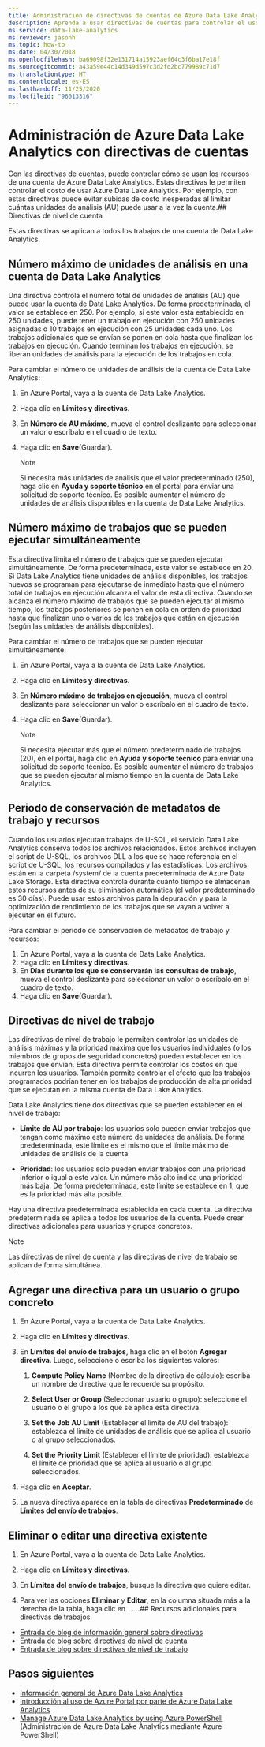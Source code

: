 ```yaml
---
title: Administración de directivas de cuentas de Azure Data Lake Analytics
description: Aprenda a usar directivas de cuentas para controlar el uso de una cuenta de Data Lake Analytics, como las unidades de análisis y los trabajos máximos.
ms.service: data-lake-analytics
ms.reviewer: jasonh
ms.topic: how-to
ms.date: 04/30/2018
ms.openlocfilehash: ba69098f32e131714a15923aef64c3f6ba17e18f
ms.sourcegitcommit: a43a59e44c14d349d597c3d2fd2bc779989c71d7
ms.translationtype: HT
ms.contentlocale: es-ES
ms.lasthandoff: 11/25/2020
ms.locfileid: "96013316"
---
```

# <a name="manage-azure-data-lake-analytics-using-account-policies"></a>Administración de Azure Data Lake Analytics con directivas de cuentas

Con las directivas de cuentas, puede controlar cómo se usan los recursos de una cuenta de Azure Data Lake Analytics. Estas directivas le permiten controlar el costo de usar Azure Data Lake Analytics. Por ejemplo, con estas directivas puede evitar subidas de costo inesperadas al limitar cuántas unidades de análisis (AU) puede usar a la vez la cuenta.## Directivas de nivel de cuenta

Estas directivas se aplican a todos los trabajos de una cuenta de Data Lake Analytics.

## <a name="maximum-number-of-aus-in-a-data-lake-analytics-account"></a>Número máximo de unidades de análisis en una cuenta de Data Lake Analytics

Una directiva controla el número total de unidades de análisis (AU) que puede usar la cuenta de Data Lake Analytics. De forma predeterminada, el valor se establece en 250. Por ejemplo, si este valor está establecido en 250 unidades, puede tener un trabajo en ejecución con 250 unidades asignadas o 10 trabajos en ejecución con 25 unidades cada uno. Los trabajos adicionales que se envían se ponen en cola hasta que finalizan los trabajos en ejecución. Cuando terminan los trabajos en ejecución, se liberan unidades de análisis para la ejecución de los trabajos en cola.

Para cambiar el número de unidades de análisis de la cuenta de Data Lake Analytics:

1. En Azure Portal, vaya a la cuenta de Data Lake Analytics.
2. Haga clic en **Límites y directivas**.
3. En **Número de AU máximo**, mueva el control deslizante para seleccionar un valor o escríbalo en el cuadro de texto.
4. Haga clic en **Save**(Guardar).

   > [!NOTE]
   > Si necesita más unidades de análisis que el valor predeterminado (250), haga clic en **Ayuda y soporte técnico** en el portal para enviar una solicitud de soporte técnico. Es posible aumentar el número de unidades de análisis disponibles en la cuenta de Data Lake Analytics.

## <a name="maximum-number-of-jobs-that-can-run-simultaneously"></a>Número máximo de trabajos que se pueden ejecutar simultáneamente

Esta directiva limita el número de trabajos que se pueden ejecutar simultáneamente. De forma predeterminada, este valor se establece en 20. Si Data Lake Analytics tiene unidades de análisis disponibles, los trabajos nuevos se programan para ejecutarse de inmediato hasta que el número total de trabajos en ejecución alcanza el valor de esta directiva. Cuando se alcanza el número máximo de trabajos que se pueden ejecutar al mismo tiempo, los trabajos posteriores se ponen en cola en orden de prioridad hasta que finalizan uno o varios de los trabajos que están en ejecución (según las unidades de análisis disponibles).

Para cambiar el número de trabajos que se pueden ejecutar simultáneamente:

1. En Azure Portal, vaya a la cuenta de Data Lake Analytics.
2. Haga clic en **Límites y directivas**.
3. En **Número máximo de trabajos en ejecución**, mueva el control deslizante para seleccionar un valor o escríbalo en el cuadro de texto.
4. Haga clic en **Save**(Guardar).

   > [!NOTE]
   > Si necesita ejecutar más que el número predeterminado de trabajos (20), en el portal, haga clic en **Ayuda y soporte técnico** para enviar una solicitud de soporte técnico. Es posible aumentar el número de trabajos que se pueden ejecutar al mismo tiempo en la cuenta de Data Lake Analytics.

## <a name="how-long-to-keep-job-metadata-and-resources"></a>Periodo de conservación de metadatos de trabajo y recursos

Cuando los usuarios ejecutan trabajos de U-SQL, el servicio Data Lake Analytics conserva todos los archivos relacionados. Estos archivos incluyen el script de U-SQL, los archivos DLL a los que se hace referencia en el script de U-SQL, los recursos compilados y las estadísticas. Los archivos están en la carpeta /system/ de la cuenta predeterminada de Azure Data Lake Storage. Esta directiva controla durante cuánto tiempo se almacenan estos recursos antes de su eliminación automática (el valor predeterminado es 30 días). Puede usar estos archivos para la depuración y para la optimización de rendimiento de los trabajos que se vayan a volver a ejecutar en el futuro.

Para cambiar el periodo de conservación de metadatos de trabajo y recursos:

1. En Azure Portal, vaya a la cuenta de Data Lake Analytics.
2. Haga clic en **Límites y directivas**.
3. En **Días durante los que se conservarán las consultas de trabajo**, mueva el control deslizante para seleccionar un valor o escríbalo en el cuadro de texto.  
4. Haga clic en **Save**(Guardar).

## <a name="job-level-policies"></a>Directivas de nivel de trabajo

Las directivas de nivel de trabajo le permiten controlar las unidades de análisis máximas y la prioridad máxima que los usuarios individuales (o los miembros de grupos de seguridad concretos) pueden establecer en los trabajos que envían. Esta directiva permite controlar los costos en que incurren los usuarios. También permite controlar el efecto que los trabajos programados podrían tener en los trabajos de producción de alta prioridad que se ejecutan en la misma cuenta de Data Lake Analytics.

Data Lake Analytics tiene dos directivas que se pueden establecer en el nivel de trabajo:

- **Límite de AU por trabajo**: los usuarios solo pueden enviar trabajos que tengan como máximo este número de unidades de análisis. De forma predeterminada, este límite es el mismo que el límite máximo de unidades de análisis de la cuenta.

- **Prioridad**: los usuarios solo pueden enviar trabajos con una prioridad inferior o igual a este valor. Un número más alto indica una prioridad más baja. De forma predeterminada, este límite se establece en 1, que es la prioridad más alta posible.

Hay una directiva predeterminada establecida en cada cuenta. La directiva predeterminada se aplica a todos los usuarios de la cuenta. Puede crear directivas adicionales para usuarios y grupos concretos.

> [!NOTE]
> Las directivas de nivel de cuenta y las directivas de nivel de trabajo se aplican de forma simultánea.

## <a name="add-a-policy-for-a-specific-user-or-group"></a>Agregar una directiva para un usuario o grupo concreto

1. En Azure Portal, vaya a la cuenta de Data Lake Analytics.

2. Haga clic en **Límites y directivas**.

3. En **Límites del envío de trabajos**, haga clic en el botón **Agregar directiva**. Luego, seleccione o escriba los siguientes valores:

   1. **Compute Policy Name** (Nombre de la directiva de cálculo): escriba un nombre de directiva que le recuerde su propósito.

   2. **Select User or Group** (Seleccionar usuario o grupo): seleccione el usuario o el grupo a los que se aplica esta directiva.

   3. **Set the Job AU Limit** (Establecer el límite de AU del trabajo): establezca el límite de unidades de análisis que se aplica al usuario o al grupo seleccionados.

   4. **Set the Priority Limit** (Establecer el límite de prioridad): establezca el límite de prioridad que se aplica al usuario o al grupo seleccionados.

4. Haga clic en **Aceptar**.

5. La nueva directiva aparece en la tabla de directivas **Predeterminado** de **Límites del envío de trabajos**.

## <a name="delete-or-edit-an-existing-policy"></a>Eliminar o editar una directiva existente

1. En Azure Portal, vaya a la cuenta de Data Lake Analytics.

2. Haga clic en **Límites y directivas**.

3. En **Límites del envío de trabajos**, busque la directiva que quiere editar.

4. Para ver las opciones **Eliminar** y **Editar**, en la columna situada más a la derecha de la tabla, haga clic en `...`.## Recursos adicionales para directivas de trabajos

- [Entrada de blog de información general sobre directivas](/archive/blogs/azuredatalake/managing-your-azure-data-lake-analytics-compute-resources-overview)
- [Entrada de blog sobre directivas de nivel de cuenta](/archive/blogs/azuredatalake/managing-your-azure-data-lake-analytics-compute-resources-account-level-policy)
- [Entrada de blog sobre directivas de nivel de trabajo](/archive/blogs/azuredatalake/managing-your-azure-data-lake-analytics-compute-resources-job-level-policy)

## <a name="next-steps"></a>Pasos siguientes

- [Información general de Azure Data Lake Analytics](data-lake-analytics-overview.md)
- [Introducción al uso de Azure Portal por parte de Azure Data Lake Analytics](data-lake-analytics-get-started-portal.md)
- [Manage Azure Data Lake Analytics by using Azure PowerShell](data-lake-analytics-manage-use-powershell.md) (Administración de Azure Data Lake Analytics mediante Azure PowerShell)